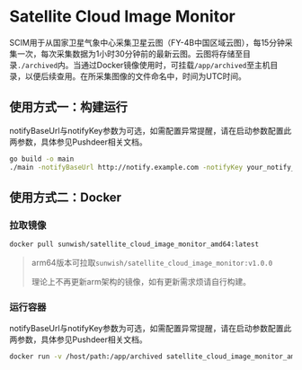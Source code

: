 # Satellite Cloud Image Monitor

SCIM用于从国家卫星气象中心采集卫星云图（FY-4B中国区域云图），每15分钟采集一次，每次采集数据为1小时30分钟前的最新云图。云图将存储至目录`./archived`内。当通过Docker镜像使用时，可挂载`/app/archived`至主机目录，以便后续查用。在所采集图像的文件命名中，时间为UTC时间。

## 使用方式一：构建运行

notifyBaseUrl与notifyKey参数为可选，如需配置异常提醒，请在启动参数配置此两参数，具体参见Pushdeer相关文档。

```zsh
go build -o main
./main -notifyBaseUrl http://notify.example.com -notifyKey your_notify_key
```

## 使用方式二：Docker

### 拉取镜像

```zsh
docker pull sunwish/satellite_cloud_image_monitor_amd64:latest
```

> arm64版本可拉取`sunwish/satellite_cloud_image_monitor:v1.0.0`
>
> 理论上不再更新arm架构的镜像，如有更新需求烦请自行构建。

### 运行容器

notifyBaseUrl与notifyKey参数为可选，如需配置异常提醒，请在启动参数配置此两参数，具体参见Pushdeer相关文档。

```zsh
docker run -v /host/path:/app/archived satellite_cloud_image_monitor_amd64:latest ./main -notifyBaseUrl http://notify.example.com -notifyKey your_notify_key
```

